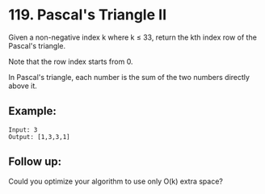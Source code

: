 # 119. Pascal's Triangle II
Given a non-negative index k where k ≤ 33, return the kth index row of the Pascal's triangle.

Note that the row index starts from 0.

In Pascal's triangle, each number is the sum of the two numbers directly above it.
## Example:

```
Input: 3
Output: [1,3,3,1]
```

## Follow up:

Could you optimize your algorithm to use only O(k) extra space?